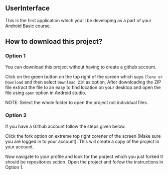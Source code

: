 ## UserInterface
This is the first application which you'll be developing as a part of your Android Basic course.

## How to download this project?
### Option 1
You can download this project without having to create a github account.

Click on the green button on the top right of the screen which says `Clone or Download` and then select `Download ZIP` as option.
After downloading the ZIP file extract the file to an easy to find location on your desktop and open the file using `open` option in Android studio.

NOTE: Select the whole folder to open the project not individual files.

### Option 2
If you have a Github account follow the steps given below.

Click the fork option on extreme top right corener of the screen (Make sure you are logged in to your account). This will create a copy of the project in your account.

Now navigate to your profile and look for the porject which you just forked It should be repositories sction. 
Open the project and follow the instructions in Option 1.
